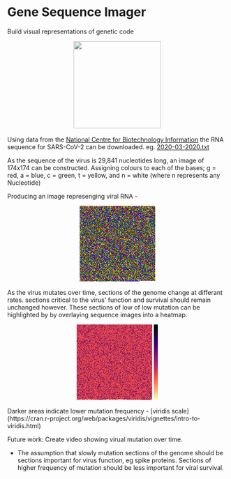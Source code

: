 # Gene Sequence Imager
Build visual representations of genetic code
<p align="center">
  <img 
    src="https://camo.githubusercontent.com/fd53c822ce00b9f1390fa43731f3d352cbd61767/68747470733a2f2f696d6167652e7368757474657273746f636b2e636f6d2f7a2f73746f636b2d766563746f722d69636f6e2d6f662d7468652d7374727563747572652d6f662d7468652d646e612d6d6f6c6563756c652d73706972616c2d64656f78797269626f6e75636c6569632d616369642d646e612d776974682d666f726d756c612d616e642d313034313839383337382e6a7067"
    width="200" 
    height=200"
  >
</p>

Using data from the [National Centre for Biotechnology Information](https://www.ncbi.nlm.nih.gov/genbank/sars-cov-2-seqs/) 
the RNA sequence for SARS-CoV-2 can be downloaded. 
eg. [2020-03-2020.txt](https://github.com/Bencargs/Gene-Sequence-Imager/blob/master/17-04-2020.txt)

As the sequence of the virus is 29,841 nucleotides long, an image of 174x174 can be constructed. 
Assigning colours to each of the bases; g = red, a = blue, c = green, t = yellow, and n = white (where n represents any Nucleotide)

Producing an image represenging viral RNA -
<p align="center">
  <img src="https://github.com/Bencargs/Gene-Sequence-Imager/blob/master/AUS%2025-01-2020.png">
</p>

As the virus mutates over time, sections of the genome change at differant rates.
sections critical to the virus' function and survival should remain unchanged however.
These sections of low of low mutation can be highlighted by by overlaying sequence images into a heatmap.
<p align="center">
  <img src="https://github.com/Bencargs/Gene-Sequence-Imager/blob/master/Heatmap.png">
  <img src="https://github.com/Bencargs/Gene-Sequence-Imager/blob/master/viridisScale.png" height="173">
</p>
Darker areas indicate lower mutation frequency - [viridis scale](https://cran.r-project.org/web/packages/viridis/vignettes/intro-to-viridis.html)


Future work:
Create video showing virual mutation over time.
- The assumption that slowly mutation sections of the genome should be sections important for virus function, eg spike proteins. 
Sections of higher frequency of mutation should be less important for viral survival.
